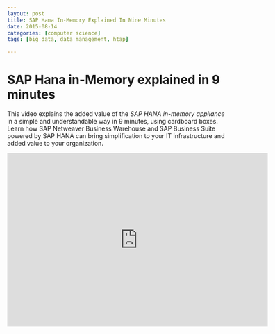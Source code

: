 ```yaml
---
layout: post
title: SAP Hana In-Memory Explained In Nine Minutes
date: 2015-08-14
categories: [computer science]
tags: [big data, data management, htap]

---
```



# SAP Hana in-Memory explained in 9 minutes

This video explains the added value of the *SAP HANA in-memory appliance* in a simple and understandable way in 9 minutes, using cardboard boxes. Learn how SAP Netweaver Business Warehouse and SAP Business Suite powered by SAP HANA can bring simplification to your IT infrastructure and added value to your organization.

<iframe width="600" height="400" src="https://www.youtube.com/embed/p94hK5FcsKc" frameborder="0" allowfullscreen></iframe>